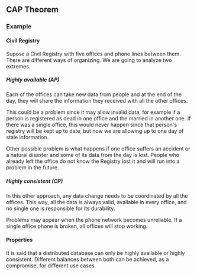 ## CAP Theorem

### Example

#### Civil Registry

Supose a Civil Registry with five offices and phone lines between them.
There are different ways of organizing. We are going to analyze two extremes.

##### Highly available (AP)

Each of the offices can take new data from people and at the end of the day,
they will share the information they received with all the other offices.

This could be a problem since it may allow invalid data, for example if a
person is registered as dead in one office and the married in another one.
If there was a single office, this would never happen since that person's
registry will be kept up to date, but now we are allowing up to one day of
stale information.

Other possible problem is what happens if one office suffers an accident or a
natural disaster and some of its data from the day is lost. People who already
left the office do not know the Registry lost it and will run into a problem
in the future.

##### Highly consistent (CP)

In this other approach, any data change needs to be coordinated by all the
offices. This way, all the data is always valid, available in every office,
and no single one is responsible for its durability.

Problems may appear when the phone network becomes unreliable. If a single
office phone is broken, all offices will stop working.

#### Properties

It is said that a distributed database can only be highly available or highly
consistent. Different balances between both can be achieved, as a compromise,
for different use cases.
